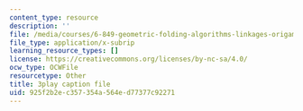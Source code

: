 ```yaml
---
content_type: resource
description: ''
file: /media/courses/6-849-geometric-folding-algorithms-linkages-origami-polyhedra-fall-2012/925f2b2ec357354a564ed77377c92271_FEmDxtkee_0.srt
file_type: application/x-subrip
learning_resource_types: []
license: https://creativecommons.org/licenses/by-nc-sa/4.0/
ocw_type: OCWFile
resourcetype: Other
title: 3play caption file
uid: 925f2b2e-c357-354a-564e-d77377c92271
---
```

